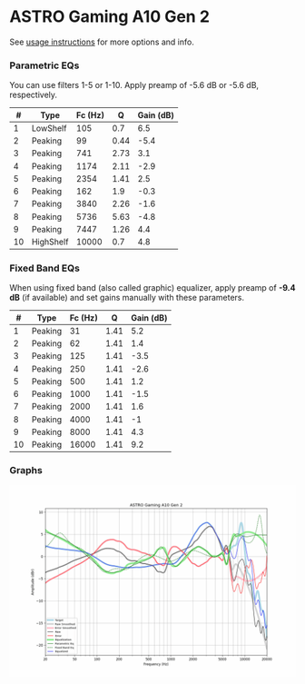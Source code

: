 # ASTRO Gaming A10 Gen 2
See [usage instructions](https://github.com/jaakkopasanen/AutoEq#usage) for more options and info.

### Parametric EQs
You can use filters 1-5 or 1-10. Apply preamp of -5.6 dB or -5.6 dB, respectively.

|   # | Type      |   Fc (Hz) |    Q |   Gain (dB) |
|-----|-----------|-----------|------|-------------|
|   1 | LowShelf  |       105 | 0.7  |         6.5 |
|   2 | Peaking   |        99 | 0.44 |        -5.4 |
|   3 | Peaking   |       741 | 2.73 |         3.1 |
|   4 | Peaking   |      1174 | 2.11 |        -2.9 |
|   5 | Peaking   |      2354 | 1.41 |         2.5 |
|   6 | Peaking   |       162 | 1.9  |        -0.3 |
|   7 | Peaking   |      3840 | 2.26 |        -1.6 |
|   8 | Peaking   |      5736 | 5.63 |        -4.8 |
|   9 | Peaking   |      7447 | 1.26 |         4.4 |
|  10 | HighShelf |     10000 | 0.7  |         4.8 |

### Fixed Band EQs
When using fixed band (also called graphic) equalizer, apply preamp of **-9.4 dB** (if available) and set gains manually with these parameters.

|   # | Type    |   Fc (Hz) |    Q |   Gain (dB) |
|-----|---------|-----------|------|-------------|
|   1 | Peaking |        31 | 1.41 |         5.2 |
|   2 | Peaking |        62 | 1.41 |         1.4 |
|   3 | Peaking |       125 | 1.41 |        -3.5 |
|   4 | Peaking |       250 | 1.41 |        -2.6 |
|   5 | Peaking |       500 | 1.41 |         1.2 |
|   6 | Peaking |      1000 | 1.41 |        -1.5 |
|   7 | Peaking |      2000 | 1.41 |         1.6 |
|   8 | Peaking |      4000 | 1.41 |        -1   |
|   9 | Peaking |      8000 | 1.41 |         4.3 |
|  10 | Peaking |     16000 | 1.41 |         9.2 |

### Graphs
![](./ASTRO%20Gaming%20A10%20Gen%202.png)
